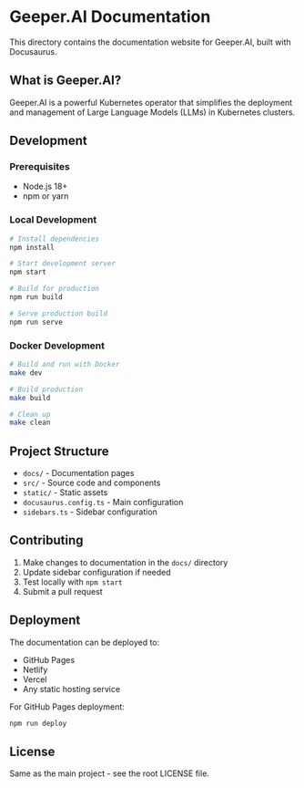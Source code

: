 # Geeper.AI Documentation

This directory contains the documentation website for Geeper.AI, built with Docusaurus.

## What is Geeper.AI?

Geeper.AI is a powerful Kubernetes operator that simplifies the deployment and management of Large Language Models (LLMs) in Kubernetes clusters.

## Development

### Prerequisites
- Node.js 18+
- npm or yarn

### Local Development
```bash
# Install dependencies
npm install

# Start development server
npm start

# Build for production
npm run build

# Serve production build
npm run serve
```

### Docker Development
```bash
# Build and run with Docker
make dev

# Build production
make build

# Clean up
make clean
```

## Project Structure

- `docs/` - Documentation pages
- `src/` - Source code and components
- `static/` - Static assets
- `docusaurus.config.ts` - Main configuration
- `sidebars.ts` - Sidebar configuration

## Contributing

1. Make changes to documentation in the `docs/` directory
2. Update sidebar configuration if needed
3. Test locally with `npm start`
4. Submit a pull request

## Deployment

The documentation can be deployed to:
- GitHub Pages
- Netlify
- Vercel
- Any static hosting service

For GitHub Pages deployment:
```bash
npm run deploy
```

## License

Same as the main project - see the root LICENSE file.
